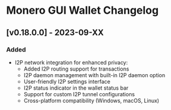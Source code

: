 # Monero GUI Wallet Changelog

## [v0.18.0.0] - 2023-09-XX

### Added

- I2P network integration for enhanced privacy:
  - Added I2P routing support for transactions
  - I2P daemon management with built-in I2P daemon option
  - User-friendly I2P settings interface
  - I2P status indicator in the wallet status bar
  - Support for custom I2P tunnel configurations
  - Cross-platform compatibility (Windows, macOS, Linux) 